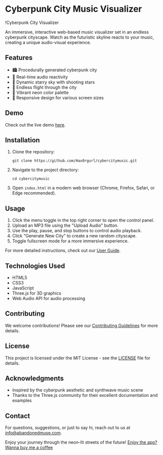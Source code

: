 # Cyberpunk City Music Visualizer

!Cyberpunk City Visualizer

An immersive, interactive web-based music visualizer set in an endless cyberpunk cityscape. Watch as the futuristic skyline reacts to your music, creating a unique audio-visual experience.

## Features

- 🏙️ Procedurally generated cyberpunk city
- 🎵 Real-time audio reactivity
- 🌠 Dynamic starry sky with shooting stars
- 🚀 Endless flight through the city
- 🎨 Vibrant neon color palette
- 📱 Responsive design for various screen sizes

## Demo

Check out the live demo [here](https://hax0rgurl.github.io/cybercitymusic/).

## Installation

1. Clone the repository:
   ```
   git clone https://github.com/Hax0rgurl/cybercitymusic.git
   ```
2. Navigate to the project directory:
   ```
   cd cybercitymusic
   ```
3. Open `index.html` in a modern web browser (Chrome, Firefox, Safari, or Edge recommended).

## Usage

1. Click the menu toggle in the top right corner to open the control panel.
2. Upload an MP3 file using the "Upload Audio" button.
3. Use the play, pause, and stop buttons to control audio playback.
4. Click "Generate New City" to create a new random cityscape.
5. Toggle fullscreen mode for a more immersive experience.

For more detailed instructions, check out our [User Guide](USER_GUIDE.md).

## Technologies Used

- HTML5
- CSS3
- JavaScript
- Three.js for 3D graphics
- Web Audio API for audio processing

## Contributing

We welcome contributions! Please see our [Contributing Guidelines](CONTRIBUTING.md) for more details.

## License

This project is licensed under the MIT License - see the [LICENSE](LICENSE) file for details.

## Acknowledgments

- Inspired by the cyberpunk aesthetic and synthwave music scene
- Thanks to the Three.js community for their excellent documentation and examples

## Contact

For questions, suggestions, or just to say hi, reach out to us at info@abandonedmuse.com.

Enjoy your journey through the neon-lit streets of the future!
[Enjoy the app? Wanna buy me a coffee](https://www.paypal.com/paypalme/musephotos)
